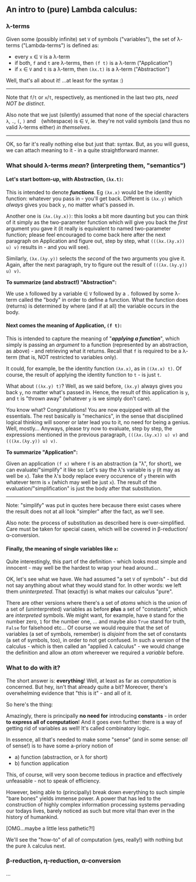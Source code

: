 ## An intro to (pure) Lambda calculus:



### λ-terms

Given some (possibly infinite) set `V` of symbols ("variables"),
the set of λ-terms ("Lambda-terms") is defined as:
* every `x` &isin; `V` is a λ-term
* if both, `f` and `t` are λ-terms, then `(f t)` is a λ-term ("Application")
* if `x` &isin; `V` and `t` is a λ-term, then `(λx.t)` is a λ-term ("Abstraction")

Well, that's all about it! ...at least for the syntax :)

---

Note that `f`/`t` or `x`/`t`, respectively, as mentioned in the last two pts, *need NOT be distinct*.

Also note that we just (silently) assumed that none of the special characters `λ`, `.`, `(`, `)` and ` ` (whitespace)
is &isin; `V`, ie. they're not valid symbols (and thus no valid λ-terms either) *in themselves*.

---

OK, so far it's really nothing else but just that: syntax.
But, as you will guess, we can attach meaning to it - in a quite straightforward manner.


### What should λ-terms *mean*? (interpreting them, "semantics")

#### Let's start bottom-up, with Abstraction, `(λx.t)`:
This is intended to denote ***functions***.
Eg `(λx.x)` would be the identity function: whatever you pass in - you'll get back.
Different is `(λx.y)` which *always* gives you back `y`, no matter what's passed in.

Another one is `(λx.(λy.x))`: this looks a bit more daunting but you can think of it
simply as the two-parameter function which will give you back the *first* argument you gave it
(it really is equivalent to named two-parameter function; please feel encouraged to come back here after the next paragraph on Application and
figure out, step by step, what `(((λx.(λy.x)) u) v)` results in - and you will see).

Similarly, `(λx.(λy.y))` selects the *second* of the two arguments you give it. Again, after
the next paragraph, try to figure out the result of `(((λx.(λy.y)) u) v)`.

**To summarize (and abstract!) "Abstraction":**

We use `λ` followed by a variable &isin; `V` followed by a `.` followed by some λ-term called the "body" 
in order to define a function.
What the function does (returns) is determined by where (and if at all) the variable occurs in the body.


#### Next comes the meaning of Application, `(f t)`:
This is intended to capture the meaning of "***applying a function***", which simply is passing an *argument* to a function (represented by an abstraction, as above) - and retrieving what it returns.
Recall that `f` is required to be a λ-term (that is, NOT restricted to variables only).

It could, for example, be the identity function `(λx.x)`, as in `((λx.x) t)`.
Of course, the result of applying the identity function to `t` - is just `t`.

What about `((λx.y) t)`? Well, as we said before, `(λx.y)` always gives you back `y`, no matter what's passed in.
Hence, the result of this application is `y`, and `t` is "thrown away" (whatever `y` is we simply don't care).

You know what? Congratulations!
You are now equipped with all the essentials. The rest basically is "mechanics", in the sense that disciplined logical thinking will sooner or later lead you to it, no need for being a genius. Well, mostly...
Anyways, please try now to evaluate, step by step, the expressions mentioned in the previous paragraph, `(((λx.(λy.x)) u) v)` and `(((λx.(λy.y)) u) v)`.

**To summarize "Application":**

Given an application `(f x)` where `f` is an abstraction (a "λ", for short), we can evaluate/"simplify" it like so:
Let's say the λ's variable is `y` (it may as well be `x`). Take the λ's body replace every occurence of `y` therein
with whatever term is `x` (which may well be just `x`).
The result of the evaluation/"simplification" is just the body after that substitution.

---

Note: "simplify" was put in quotes here because there exist cases where the result does not at all look "simpler" after the fact, as we'll see.

Also note: the process of substitution as described here is over-simplified. Care must be taken for special cases, which will be covered in β-reduction/α-conversion.


#### Finally, the meaning of single variables like `x`:
Quite interestingly, this part of the definition - which looks most simple and innocent - may well be the hardest to wrap your head around...

OK, let's see what we have. We had assumed "a set `V` of symbols" - but did not say anything about what they would stand for.
In other words: we left them *uninterpreted*. That (exactly) is what makes our calculus "pure".

There are other versions where there's a set of *atoms* which is the union of a set of (uninterpreted) variables as before
**plus** a set of "constants", which are *interpreted* symbols. We might want, for example, have `0` stand for the number zero, `1` for the number one, ... and maybe also `True` stand for truth, `False` for falsehood etc...
Of course we would require that the set of variables (a set of symbols, remember) is *disjoint* from the set of constants (a set of symbols, too), in order to not get confused.
In such a version of the calculus - which is then called an "applied λ calculus" - we would change the definition and allow an *atom* whereever we required a *variable* before.



### What to do with it?

The short answer is: **everything**!
Well, at least as far as *computation* is concerned. But hey, isn't that already quite a bit? Moreover, there's overwhelming evidence that "this is it" - and all of it.

So here's the thing:

Amazingly, there is principally **no need for** introducing **constants** - in order **to express all of computation**!
And it goes even further: there is a way of getting rid of variables as well! It's called combinatory logic.

In essence, all that's needed to make some "sense" (and in some sense: *all* of sense!) is to have some a-priory notion of
  - a) function (abstraction, or λ for short)
  - b) function application

This, of course, will very soon become tedious in practice and effectively unfeasable - not to speak of efficiency.

However, being able to (principally) break down everything to such simple "bare bones" yields immense power.
A power that has led to the construction of highly complex information processing systems pervading our todays lives, barely noticed as such but more vital than ever in the history of humankind.

[OMG...maybe a little less pathetic?!]

We'll see the "how-to" of all of computation (yes, really!) with nothing but the pure λ calculus next.



### β-reduction, η-reduction, α-conversion
...





